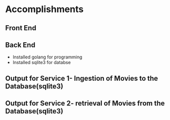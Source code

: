 # Accomplishments

## Front End

## Back End
* Installed golang for programming
* Installed sqlite3 for databse

## Output for Service 1- Ingestion of Movies to the Database(sqlite3)

## Output for Service 2- retrieval of Movies from the Database(sqlite3)
